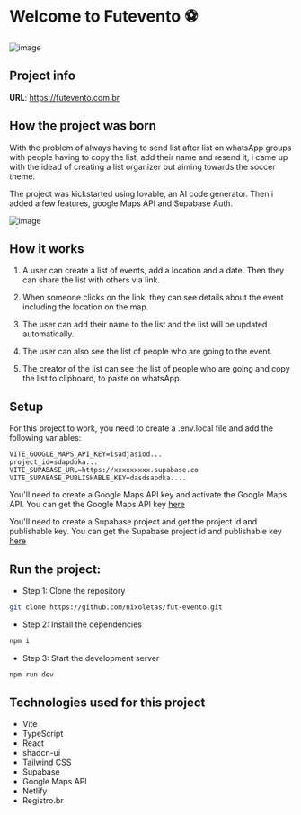 # Welcome to Futevento ⚽

![image](https://github.com/user-attachments/assets/2b8b3c15-3d33-4ced-8ad4-e5cbac1733c2)

## Project info

**URL**: https://futevento.com.br

## How the project was born

With the problem of always having to send list after list on whatsApp groups with people having to copy the list, add their name and resend it, i came up with the idead of creating a list organizer but aiming towards the soccer theme.

The project was kickstarted using lovable, an AI code generator. Then i added a few features, google Maps API and Supabase Auth.

![image](https://github.com/user-attachments/assets/6f28d2f5-dad1-4aa1-b847-88689e63ef21)

## How it works

1. A user can create a list of events, add a location and a date. Then they can share the list with others via link.

2. When someone clicks on the link, they can see details about the event including the location on the map.

3. The user can add their name to the list and the list will be updated automatically.

4. The user can also see the list of people who are going to the event.

5. The creator of the list can see the list of people who are going and copy the list to clipboard, to paste on whatsApp.

## Setup

For this project to work, you need to create a .env.local file and add the following variables:

```env
VITE_GOOGLE_MAPS_API_KEY=isadjasiod...
project_id=sdapdoka...
VITE_SUPABASE_URL=https://xxxxxxxxx.supabase.co
VITE_SUPABASE_PUBLISHABLE_KEY=dasdsapdka....
```

You'll need to create a Google Maps API key and activate the Google Maps API.
You can get the Google Maps API key [here](https://console.cloud.google.com/apis/api/maps_backend/overview?project=amgadiltkvpcjtrbfvhx)

You'll need to create a Supabase project and get the project id and publishable key. You can get the Supabase project id and publishable key [here](https://supabase.com/dashboard/project/amgadiltkvpcjtrbfvhx/settings/api)

## Run the project:

- Step 1: Clone the repository

```sh
git clone https://github.com/nixoletas/fut-evento.git
```

- Step 2: Install the dependencies

```sh
npm i
```

- Step 3: Start the development server

```sh
npm run dev
```

## Technologies used for this project

- Vite
- TypeScript
- React
- shadcn-ui
- Tailwind CSS
- Supabase
- Google Maps API
- Netlify
- Registro.br
